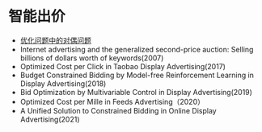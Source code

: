 # 智能出价

- [优化问题中的对偶问题](https://zhuanlan.zhihu.com/p/370831294)
- Internet advertising and the generalized second-price auction: Selling billions of dollars worth of keywords(2007)
- Optimized Cost per Click in Taobao Display Advertising(2017)
- Budget Constrained Bidding by Model-free Reinforcement Learning in Display Advertising(2018)
- Bid Optimization by Multivariable Control in Display Advertising(2019)
- Optimized Cost per Mille in Feeds Advertising（2020）
- A Unified Solution to Constrained Bidding in Online Display Advertising(2021)

